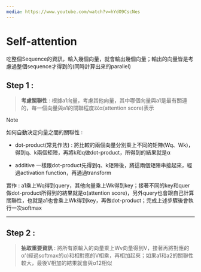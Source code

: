 ```yaml
---
media: https://www.youtube.com/watch?v=hYdO9CscNes
---
```

# Self-attention

吃整個Sequence的資訊，輸入幾個向量，就會輸出幾個向量；輸出的向量皆是考慮過整個sequence才得到的(同時計算出來的parallel)


## Step 1 :

> **考慮關聯性** : 根據a1向量，考慮其他向量，其中哪個向量與a1是最有關連的，每一個向量與a1的關聯程度以α(attention score)表示

> [!NOTE]
> 如何自動決定向量之間的關聯性 :
> - dot-product(常見作法) : 
> 將比較的兩個向量分別乘上不同的矩陣(Wq、Wk)，得到q、k兩個矩陣，再將k和q做dot-product，所得到的結果就是α
> 
> - additive
> 一樣跟dot-product先得到q、k矩陣後，將這兩個矩陣串接起來，經過activation function，再通過transform

實作 : a1乘上Wq得到query，其他向量乘上Wk得到key；接著不同的key和quer做dot-product所得到的結果就是α(attention score)，另外query也會跟自己計算關聯性，也就是a1也會乘上Wk得到key，再做dot-product；完成上述步驟後會執行一次softmax

---
## Step 2 :

> **抽取重要資訊** : 將所有原輸入的向量乘上Wv向量得到V，接著再將對應的α'(經過softmax的α)和相對應的V相乘，再相加起來；如果a1和a2的關聯性較大，最後V相加的結果就會與α12相似